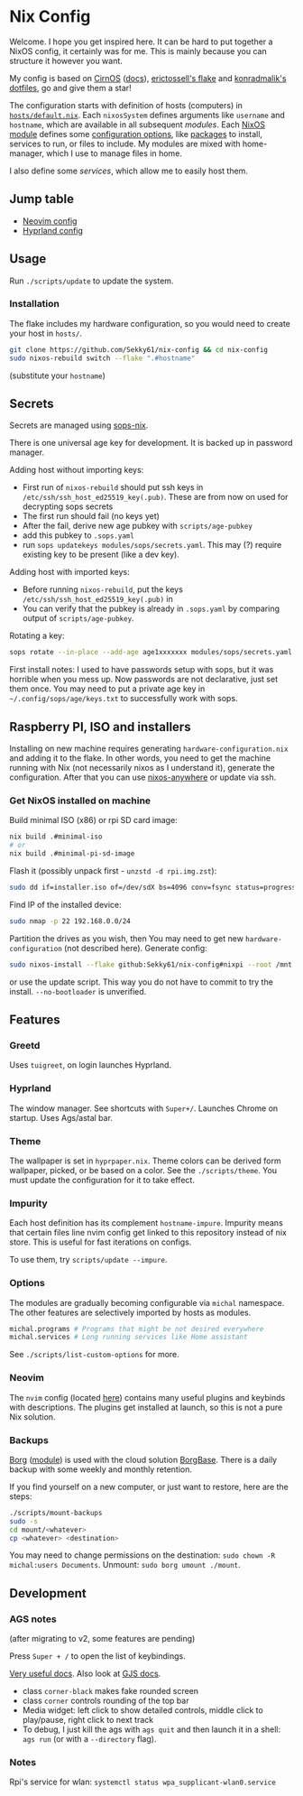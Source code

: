 # Nix Config

Welcome. I hope you get inspired here.
It can be hard to put together a NixOS config, it certainly was for me.
This is mainly because you can structure it however you want.

My config is based on [CirnOS](https://github.com/end-4/CirnOS) ([docs](https://end-4.github.io/dots-hyprland-wiki/en/i-i/02usage/)), [erictossell's flake](https://github.com/erictossell/nixflakes) and [konradmalik's dotfiles](https://github.com/konradmalik/dotfiles/tree/main), go and give them a star!

The configuration starts with definition of hosts (computers) in [`hosts/default.nix`](hosts/default.nix).
Each `nixosSystem` defines arguments like `username` and `hostname`, which are available in all subsequent *modules*.
Each [NixOS module](https://nixos.wiki/wiki/NixOS_modules) defines some [configuration options](https://search.nixos.org/options), like [packages](https://search.nixos.org/packages) to install, services to run, or files to include.
My modules are mixed with home-manager, which I use to manage files in home.

I also define some *services*, which allow me to easily host them.

## Jump table

- [Neovim config](modules/nvim/init.lua)
- [Hyprland config](modules/hyprland/)

## Usage

Run `./scripts/update` to update the system.

### Installation

The flake includes my hardware configuration, so you would need to create your host in `hosts/`.

```bash
git clone https://github.com/Sekky61/nix-config && cd nix-config
sudo nixos-rebuild switch --flake ".#hostname"
```
(substitute your `hostname`)

## Secrets

Secrets are managed using [sops-nix](https://github.com/Mic92/sops-nix).

There is one universal age key for development. It is backed up in password manager.

Adding host without importing keys:
- First run of `nixos-rebuild` should put ssh keys in `/etc/ssh/ssh_host_ed25519_key(.pub)`. These are from now on used for decrypting sops secrets
- The first run should fail (no keys yet)
- After the fail, derive new age pubkey with `scripts/age-pubkey`
- add this pubkey to `.sops.yaml`
- run `sops updatekeys modules/sops/secrets.yaml`. This may (?) require existing key to be present (like a dev key).

Adding host with imported keys:
- Before running `nixos-rebuild`, put the keys `/etc/ssh/ssh_host_ed25519_key(.pub)` in 
- You can verify that the pubkey is already in `.sops.yaml` by comparing output of `scripts/age-pubkey`.

Rotating a key:
```bash
sops rotate --in-place --add-age age1xxxxxxx modules/sops/secrets.yaml
```

First install notes:
I used to have passwords setup with sops, but it was horrible when you mess up.
Now passwords are not declarative, just set them once.
You may need to put a private age key in `~/.config/sops/age/keys.txt` to successfully work with sops.

## Raspberry PI, ISO and installers

Installing on new machine requires generating `hardware-configuration.nix` and adding it to the flake.
In other words, you need to get the machine running with Nix (not necessarily nixos as I understand it), generate the configuration. After that you can use [nixos-anywhere](https://github.com/nix-community/nixos-anywhere) or update via ssh.

### Get NixOS installed on machine

Build minimal ISO (x86) or rpi SD card image:
```bash
nix build .#minimal-iso
# or
nix build .#minimal-pi-sd-image
```

Flash it (possibly unpack first - `unzstd -d rpi.img.zst`):
```bash
sudo dd if=installer.iso of=/dev/sdX bs=4096 conv=fsync status=progress
```

Find IP of the installed device:
```bash
sudo nmap -p 22 192.168.0.0/24
```

Partition the drives as you wish, then You may need to get new `hardware-configuration` (not described here). Generate config:
```bash
sudo nixos-install --flake github:Sekky61/nix-config#nixpi --root /mnt --no-bootloader
```
or use the update script. This way you do not have to commit to try the install.
`--no-bootloader` is unverified.

## Features

<!-- Over time add some info about each chosen part of the system -->

### Greetd

Uses `tuigreet`, on login launches Hyprland.

### Hyprland

The window manager. See shortcuts with `Super+/`.
Launches Chrome on startup. Uses Ags/astal bar. 

### Theme

The wallpaper is set in `hyprpaper.nix`.
Theme colors can be derived form wallpaper, picked, or be based on a color.
See the `./scripts/theme`.
You must update the configuration for it to take effect.

### Impurity

Each host definition has its complement `hostname-impure`.
Impurity means that certain files line nvim config get linked to this repository instead of
nix store. This is useful for fast iterations on configs.

To use them, try `scripts/update --impure`.

### Options

The modules are gradually becoming configurable via `michal` namespace.
The other features are selectively imported by hosts as modules.

```nix
michal.programs # Programs that might be not desired everywhere
michal.services # Long running services like Home assistant
```

See `./scripts/list-custom-options` for more.

### Neovim

The `nvim` config (located [here](modules/nvim/init.lua)) contains many useful
plugins and keybinds with descriptions. The plugins get installed at launch, so
this is not a pure Nix solution.

### Backups

[Borg](https://borgbackup.readthedocs.io/en/stable/) ([module](modules/borg.nix)) is used with the cloud solution [BorgBase](https://www.borgbase.com/).
There is a daily backup with some weekly and monthly retention.

If you find yourself on a new computer, or just want to restore, here are the steps:

```bash
./scripts/mount-backups
sudo -s
cd mount/<whatever>
cp <whatever> <destination>
```
You may need to change permissions on the destination: `sudo chown -R michal:users Documents`.
Unmount: `sudo borg umount ./mount`.

## Development

### AGS notes

(after migrating to v2, some features are pending)

Press `Super + /` to open the list of keybindings.

[Very useful docs](https://aylur.github.io/ags/). Also look at [GJS docs](https://gjs.guide/).

- class `corner-black` makes fake rounded screen
- class `corner` controls rounding of the top bar
- Media widget: left click to show detailed controls, middle click to play/pause, right click to next track
- To debug, I just kill the ags with `ags quit` and then launch it in a shell: `ags run` (or with a `--directory` flag).

### Notes 

Rpi's service for wlan: `systemctl status wpa_supplicant-wlan0.service`

